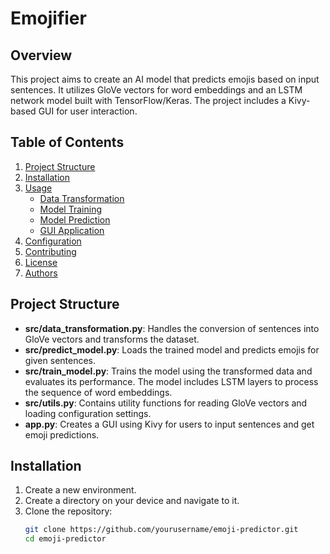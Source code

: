 # Emojifier

## Overview
This project aims to create an AI model that predicts emojis based on input sentences. It utilizes GloVe vectors for word embeddings and an LSTM network model built with TensorFlow/Keras. The project includes a Kivy-based GUI for user interaction.

## Table of Contents
1. [Project Structure](#project-structure)
2. [Installation](#installation)
3. [Usage](#usage)
    - [Data Transformation](#data-transformation)
    - [Model Training](#model-training)
    - [Model Prediction](#model-prediction)
    - [GUI Application](#gui-application)
4. [Configuration](#configuration)
5. [Contributing](#contributing)
6. [License](#license)
7. [Authors](#authors)

## Project Structure
- **src/data_transformation.py**: Handles the conversion of sentences into GloVe vectors and transforms the dataset.
- **src/predict_model.py**: Loads the trained model and predicts emojis for given sentences.
- **src/train_model.py**: Trains the model using the transformed data and evaluates its performance. The model includes LSTM layers to process the sequence of word embeddings.
- **src/utils.py**: Contains utility functions for reading GloVe vectors and loading configuration settings.
- **app.py**: Creates a GUI using Kivy for users to input sentences and get emoji predictions.

## Installation
1. Create a new environment.
1. Create a directory on your device and navigate to it.
1. Clone the repository:
   ```sh
   git clone https://github.com/yourusername/emoji-predictor.git
   cd emoji-predictor
   ```

